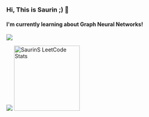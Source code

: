 ### Hi, This is Saurin ;) 👋
####  I'm currently learning about Graph Neural Networks!
![](https://komarev.com/ghpvc/?username=SaurinSavla)

<span>
<img src="https://github-readme-stats.vercel.app/api?username=SaurinSavla&show_icons=true&title_color=3380C4&icon_color=3380C4&text_color=edf2f7&bg_color=151515&rank_icon=github&hide=prs" />
<a href="https://leetcode.com/u/SaurinS/">
<img height="172" src="https://leetcard.jacoblin.cool/SaurinS?theme=dark&font=Montserrat&cache=14400&ext=contest" alt="SaurinS LeetCode Stats"/>
</a>
</span>
